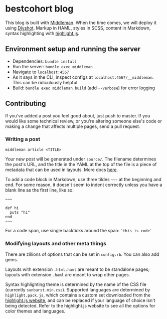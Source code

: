 # bestcohort blog

This blog is built with [Middleman](https://middlemanapp.com/basics/install/).
When the time comes, we will deploy it using [Divshot](https://divshot.com/).
Markup in HAML, styles in SCSS, content in Markdown, syntax highlighting with [highlight.js](https://highlightjs.org/).

## Environment setup and running the server
+ Dependencies: `bundle install`
+ Run the server: `bundle exec middleman`
+ Navigate to `localhost:4567`
+ As it says in the CLI, inspect configs at `localhost:4567/__middleman`.
This can be ridiculously helpful.
+ Build: `bundle exec middleman build` (add `--verbose`) for error logging

## Contributing

If you've added a post you feel good about, just push to master.
If you would like some technical review, or you're altering someone else's code or
making a change that affects multiple pages, send a pull request.

### Writing a post

`middleman article <TITLE>`

Your new post will be generated under `source/`. The filename determines the post's URL,
and the title in the YAML at the top of the file is a piece of metadata that can be used
in layouts. More docs [here](https://middlemanapp.com/basics/blogging/).

To add a code block in Markdown, use three tildes `~~~` at the beginning and end.
For some reason, it doesn't seem to indent correctly unless you have a blank line as the first line, like so:

```
~~~

def hi
  puts "hi"
end
~~~
```

For a code span, use single backticks around the span: `` `this is code` ``


### Modifying layouts and other meta things

There are zillions of options that can be set in `config.rb`.
You can also add gems.

Layouts with extension `.html.haml` are meant to be standalone pages;
layouts with extension `.haml` are meant to wrap other pages.

Syntax highlighting theme is determined by the name of the CSS file (currently `sunburst.min.css`).
Supported languages are determined by `highlight.pack.js`, which contains a custom set downloaded
from the [highlight.js website](https://highlightjs.org/), and can be replaced if your language of choice isn't being detected.
Refer to the highlight.js website to see all the options for color themes and languages.
